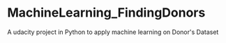 # MachineLearning_FindingDonors
A udacity project in Python to apply machine learning on Donor's Dataset
